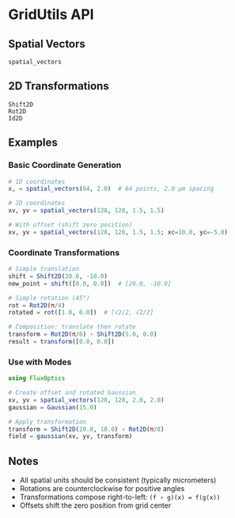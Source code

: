 # GridUtils API

## Spatial Vectors

```@docs
spatial_vectors
```

## 2D Transformations

```@docs
Shift2D
Rot2D
Id2D
```

## Examples

### Basic Coordinate Generation

```julia
# 1D coordinates
x, = spatial_vectors(64, 2.0)  # 64 points, 2.0 μm spacing

# 2D coordinates
xv, yv = spatial_vectors(128, 128, 1.5, 1.5)

# With offset (shift zero position)
xv, yv = spatial_vectors(128, 128, 1.5, 1.5; xc=10.0, yc=-5.0)
```

### Coordinate Transformations

```julia
# Simple translation
shift = Shift2D(20.0, -10.0)
new_point = shift([0.0, 0.0])  # [20.0, -10.0]

# Simple rotation (45°)
rot = Rot2D(π/4)
rotated = rot([1.0, 0.0])  # [√2/2, √2/2]

# Composition: translate then rotate
transform = Rot2D(π/6) ∘ Shift2D(5.0, 0.0)
result = transform([0.0, 0.0])
```

### Use with Modes

```julia
using FluxOptics

# Create offset and rotated Gaussian
xv, yv = spatial_vectors(128, 128, 2.0, 2.0)
gaussian = Gaussian(15.0)

# Apply transformation
transform = Shift2D(20.0, 10.0) ∘ Rot2D(π/8)
field = gaussian(xv, yv, transform)
```

## Notes

- All spatial units should be consistent (typically micrometers)
- Rotations are counterclockwise for positive angles
- Transformations compose right-to-left: `(f ∘ g)(x) = f(g(x))`
- Offsets shift the zero position from grid center
